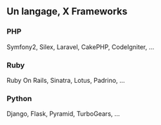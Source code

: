 ## Un langage, X Frameworks

<div class="fragment">
<h3>PHP</h3>

Symfony2, Silex, Laravel, CakePHP, CodeIgniter, …
</div>

<div class="fragment">
<h3>Ruby</h3>

Ruby On Rails, Sinatra, Lotus, Padrino, …
</div>

<div class="fragment">
<h3>Python</h3>

Django, Flask, Pyramid, TurboGears, …
</div>

